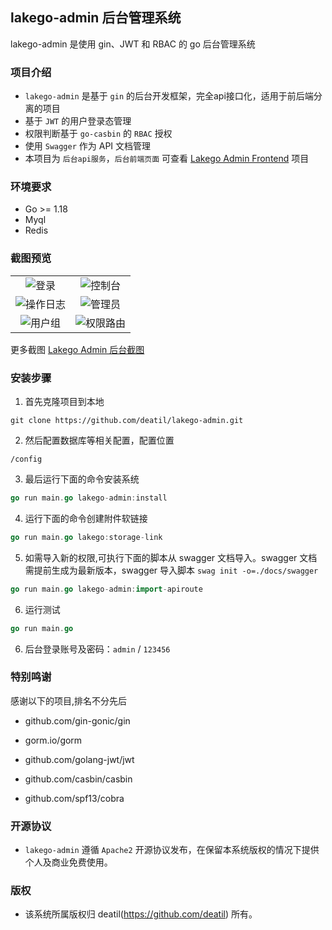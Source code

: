 ## lakego-admin 后台管理系统

lakego-admin 是使用 gin、JWT 和 RBAC 的 go 后台管理系统


### 项目介绍

*  `lakego-admin` 是基于 `gin` 的后台开发框架，完全api接口化，适用于前后端分离的项目
*  基于 `JWT` 的用户登录态管理
*  权限判断基于 `go-casbin` 的 `RBAC` 授权
*  使用 `Swagger` 作为 API 文档管理
*  本项目为 `后台api服务`，`后台前端页面` 可查看 [Lakego Admin Frontend](https://github.com/deatil/lakego-admin-frontend) 项目


### 环境要求

 - Go >= 1.18
 - Myql
 - Redis


### 截图预览

<table>
    <tr>
        <td width="50%">
            <center>
                <img alt="登录" src="https://user-images.githubusercontent.com/24578855/151009218-d544fcb1-973d-42e4-a3b0-1ae72ea6a088.png" />
            </center>
        </td>
        <td width="50%">
            <center>
                <img alt="控制台" src="https://user-images.githubusercontent.com/24578855/151192881-72510e1d-88db-4db3-b730-a741fd981fd7.png" />
            </center>
        </td>
    </tr>
    <tr>
        <td width="50%">
            <center>
                <img alt="操作日志" src="https://user-images.githubusercontent.com/24578855/171014913-07c3447f-d90e-407b-899a-7eccb595ba81.png" />
            </center>
        </td>
        <td width="50%">
            <center>
                <img alt="管理员" src="https://user-images.githubusercontent.com/24578855/168456604-c4dddd71-4b70-496b-ba2e-752e69932571.png" />
            </center>
        </td>
    </tr>
    <tr>
        <td width="50%">
            <center>
                <img alt="用户组" src="https://user-images.githubusercontent.com/24578855/168456611-1f7fcdb6-e2af-4f8f-8572-227cd4096b61.png" />
            </center>
        </td>
        <td width="50%">
            <center>
                <img alt="权限路由" src="https://user-images.githubusercontent.com/24578855/168456618-c4ab5e26-7e89-4bb5-bb25-3299a5a70c3d.png" />
            </center>
        </td>
    </tr>
</table>

更多截图
[Lakego Admin 后台截图](https://github.com/deatil/lakego-admin/issues/1)


### 安装步骤

1. 首先克隆项目到本地

```
git clone https://github.com/deatil/lakego-admin.git
```

2. 然后配置数据库等相关配置，配置位置

```
/config
```

3. 最后运行下面的命令安装系统

```go
go run main.go lakego-admin:install
```

4. 运行下面的命令创建附件软链接

```go
go run main.go lakego:storage-link
```

5. 如需导入新的权限,可执行下面的脚本从 swagger 文档导入。swagger 文档需提前生成为最新版本，swagger 导入脚本 `swag init -o=./docs/swagger`

```go
go run main.go lakego-admin:import-apiroute
```

6. 运行测试

```go
go run main.go
```

6. 后台登录账号及密码：`admin` / `123456`


### 特别鸣谢

感谢以下的项目,排名不分先后

 - github.com/gin-gonic/gin

 - gorm.io/gorm

 - github.com/golang-jwt/jwt

 - github.com/casbin/casbin

 - github.com/spf13/cobra


### 开源协议

*  `lakego-admin` 遵循 `Apache2` 开源协议发布，在保留本系统版权的情况下提供个人及商业免费使用。


### 版权

*  该系统所属版权归 deatil(https://github.com/deatil) 所有。
